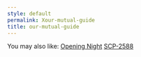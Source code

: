 ```yaml
---
style: default
permalink: Xour-mutual-guide
title: our-mutual-guide
---
```

You may also like:
[Opening Night](http://scp-wiki.net/opening-night)
[SCP-2588](http://scp-wiki.net/scp-2588)